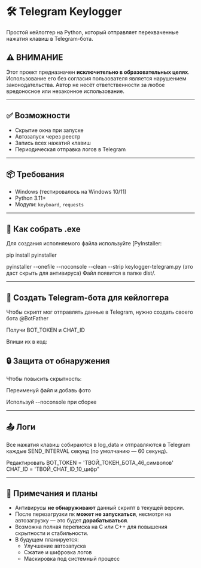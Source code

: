 # 🛠️ Telegram Keylogger

Простой кейлоггер на Python, который отправляет перехваченные нажатия клавиш в Telegram-бота.

## ⚠️ ВНИМАНИЕ

Этот проект предназначен **исключительно в образовательных целях**. Использование его без согласия пользователя является нарушением законодательства. Автор не несёт ответственности за любое вредоносное или незаконное использование.

---

## ✅ Возможности

- Скрытие окна при запуске
- Автозапуск через реестр
- Запись всех нажатий клавиш
- Периодическая отправка логов в Telegram

---

## 📦 Требования

- Windows (тестировалось на Windows 10/11)
- Python 3.11+
- Модули: `keyboard`, `requests`

---

## 🔧 Как собрать .exe
Для создания исполняемого файла используйте [PyInstaller:

pip install pyinstaller

pyinstaller --onefile --noconsole --clean --strip keylogger-telegram.py
(это даст скрыть для антивируса)
Файл появится в папке dist/.

---

## 🤖 Cоздать Telegram-бота для кейлоггера
Чтобы скрипт мог отправлять данные в Telegram, нужно создать своего бота @BotFather

Получи BOT_TOKEN и CHAT_ID

Впиши их в код:

## 🔒 Защита от обнаружения
Чтобы повысить скрытность:

Переименуй файл и добавь фото

Используй --noconsole при сборке

---

## 📤 Логи
Все нажатия клавиш собираются в log_data и отправляются в Telegram каждые SEND_INTERVAL секунд (по умолчанию — 60 секунд).

Редактировать
BOT_TOKEN = 'ТВОЙ_ТОКЕН_БОТА_46_символов'
CHAT_ID = 'ТВОЙ_CHAT_ID_10_цифр"

---

## 🔄 Примечания и планы

- Антивирусы **не обнаруживают** данный скрипт в текущей версии.
- После перезагрузки пк **может не запускаться**, несмотря на автозагрузку — это будет **дорабатываться**.
- Возможна полная переписка на C или C++ для повышения скрытности и стабильности.
- В будущем планируется:
  - Улучшение автозапуска
  - Сжатие и шифровка логов
  - Маскировка под системный процесс

